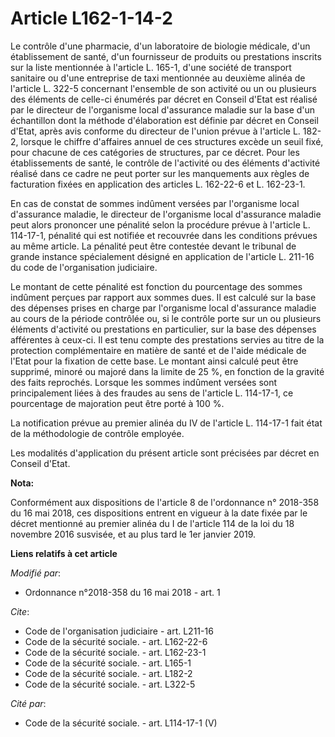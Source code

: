 # Article L162-1-14-2

Le contrôle d'une pharmacie, d'un laboratoire de biologie médicale, d'un établissement de santé, d'un fournisseur de produits
ou prestations inscrits sur la liste mentionnée à l'article L. 165-1, d'une société de transport sanitaire ou d'une
entreprise de taxi mentionnée au deuxième alinéa de l'article L. 322-5 concernant l'ensemble de son activité ou un ou
plusieurs des éléments de celle-ci énumérés par décret en Conseil d'Etat est réalisé par le directeur de l'organisme local
d'assurance maladie sur la base d'un échantillon dont la méthode d'élaboration est définie par décret en Conseil d'Etat,
après avis conforme du directeur de l'union prévue à l'article L. 182-2, lorsque le chiffre d'affaires annuel de ces
structures excède un seuil fixé, pour chacune de ces catégories de structures, par ce décret. Pour les établissements de
santé, le contrôle de l'activité ou des éléments d'activité réalisé dans ce cadre ne peut porter sur les manquements aux
règles de facturation fixées en application des articles L. 162-22-6 et L. 162-23-1. 

En cas de constat de sommes indûment versées par l'organisme local d'assurance maladie, le directeur de l'organisme local
d'assurance maladie peut alors prononcer une pénalité selon la procédure prévue à l'article L. 114-17-1, pénalité qui est
notifiée et recouvrée dans les conditions prévues au même article. La pénalité peut être contestée devant le tribunal de
grande instance spécialement désigné en application de l'article L. 211-16 du code de l'organisation judiciaire. 

Le montant de cette pénalité est fonction du pourcentage des sommes indûment perçues par rapport aux sommes dues. Il est
calculé sur la base des dépenses prises en charge par l'organisme local d'assurance maladie au cours de la période contrôlée
ou, si le contrôle porte sur un ou plusieurs éléments d'activité ou prestations en particulier, sur la base des dépenses
afférentes à ceux-ci. Il est tenu compte des prestations servies au titre de la protection complémentaire en matière de santé
et de l'aide médicale de l'Etat pour la fixation de cette base. Le montant ainsi calculé peut être supprimé, minoré ou majoré
dans la limite de 25 %, en fonction de la gravité des faits reprochés. Lorsque les sommes indûment versées sont
principalement liées à des fraudes au sens de l'article L. 114-17-1, ce pourcentage de majoration peut être porté à 100 %. 

La notification prévue au premier alinéa du IV de l'article L. 114-17-1 fait état de la méthodologie de contrôle employée. 

Les modalités d'application du présent article sont précisées par décret en Conseil d'Etat.

**Nota:**

Conformément aux dispositions de l'article 8 de l'ordonnance n° 2018-358 du 16 mai 2018, ces dispositions entrent en vigueur
à la date fixée par le décret mentionné au premier alinéa du I de l'article 114 de la loi du 18 novembre 2016 susvisée, et au
plus tard le 1er janvier 2019.

**Liens relatifs à cet article**

_Modifié par_:

  - Ordonnance n°2018-358 du 16 mai 2018 - art. 1

_Cite_:

  - Code de l'organisation judiciaire - art. L211-16
  - Code de la sécurité sociale. - art. L162-22-6
  - Code de la sécurité sociale. - art. L162-23-1
  - Code de la sécurité sociale. - art. L165-1
  - Code de la sécurité sociale. - art. L182-2
  - Code de la sécurité sociale. - art. L322-5

_Cité par_:

  - Code de la sécurité sociale. - art. L114-17-1 (V)
